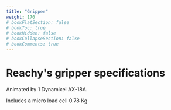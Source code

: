 ```yaml
---
title: "Gripper"
weight: 170
# bookFlatSection: false
# bookToc: true
# bookHidden: false
# bookCollapseSection: false
# bookComments: true
---
```


# Reachy's gripper specifications


Animated by 1 Dynamixel AX-18A.

Includes a micro load cell 0.78 Kg
